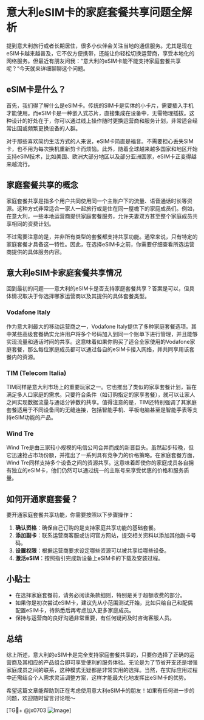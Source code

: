 # 意大利eSIM卡的家庭套餐共享问题全解析

提到意大利旅行或者长期居住，很多小伙伴会关注当地的通信服务。尤其是现在eSIM卡越来越普及，它不仅方便携带，还能让你轻松切换运营商，享受本地化的网络服务。但最近有朋友问我：“意大利的eSIM卡能不能支持家庭套餐共享呢？”今天就来详细聊聊这个问题。

## eSIM卡是什么？

首先，我们得了解什么是eSIM卡。传统的SIM卡是实体的小卡片，需要插入手机才能使用。而eSIM卡是一种嵌入式芯片，直接集成在设备中，无需物理插拔。这种设计的好处在于，你可以通过线上操作随时更换运营商和服务计划，非常适合经常出国或频繁更换设备的人群。

对于那些喜欢简约生活方式的人来说，eSIM卡简直是福音。不需要担心丢失SIM卡，也不用为每次换机重新剪卡而烦恼。此外，随着全球越来越多国家和地区开始支持eSIM技术，比如美国、欧洲大部分地区以及部分亚洲国家，eSIM卡正变得越来越流行。

## 家庭套餐共享的概念

家庭套餐共享是指多个用户共同使用同一个主账户下的流量、语音通话时长等资源。这种方式非常适合一家人一起旅行或是住在同一屋檐下的家庭成员们。例如，在意大利，一些本地运营商提供家庭套餐服务，允许夫妻双方甚至整个家庭成员共享相同的资费计划。

不过需要注意的是，并非所有类型的套餐都支持共享功能。通常来说，只有特定的家庭套餐才具备这一特性。因此，在选择eSIM卡之前，你需要仔细查看所选运营商提供的具体服务内容。

## 意大利eSIM卡家庭套餐共享情况

回到最初的问题——意大利的eSIM卡是否支持家庭套餐共享？答案是可以，但具体情况取决于你选择哪家运营商以及其提供的具体套餐类型。

### Vodafone Italy
作为意大利最大的移动运营商之一，Vodafone Italy提供了多种家庭套餐选项。其中某些高级套餐确实允许用户将多个号码加入到同一个账单下进行管理，并且能够实现流量和通话时间的共享。这意味着如果你购买了适合全家使用的Vodafone家庭套餐，那么每位家庭成员都可以通过各自的eSIM卡接入网络，并共同享用该套餐内的资源。

### TIM (Telecom Italia)
TIM同样是意大利市场上的重要玩家之一。它也推出了类似的家享套餐计划，旨在满足多人口家庭的需求。只要符合条件（如订购指定的家享套餐），就可以让家人之间实现数据流量与通话分钟数的共享。值得注意的是，TIM还特别强调了其家庭套餐适用于不同设备间的无缝连接，包括智能手机、平板电脑甚至是智能手表等支持eSIM功能的产品。

### Wind Tre
Wind Tre是由三家较小规模的电信公司合并而成的新晋巨头。虽然起步较晚，但它迅速抢占市场份额，并推出了一系列具有竞争力的价格策略。在家庭套餐方面，Wind Tre同样支持多个设备之间的资源共享。这意味着即使你的家庭成员各自拥有独立的eSIM卡，他们仍然可以通过统一的主账号来享受优惠的价格和服务质量。

## 如何开通家庭套餐？

要开通家庭套餐共享功能，你需要按照以下步骤操作：

1. **确认资格**：确保自己订购的是支持家庭共享功能的基础套餐。
2. **添加副卡**：联系运营商客服或访问官方网站，提交相关资料以添加其他副卡号码。
3. **设置权限**：根据运营商要求设定哪些资源可以被共享给哪些设备。
4. **激活eSIM**：按照指引完成新设备上eSIM卡的下载及安装过程。

## 小贴士

- 在选择家庭套餐前，请务必阅读条款细则，特别是关于超额收费的部分。
- 如果你是初次尝试eSIM卡，建议先从小范围测试开始，比如只给自己和配偶配置eSIM卡，待熟悉后再考虑加入更多家庭成员。
- 保持与运营商的良好沟通非常重要，有任何疑问及时咨询客服人员。

## 总结

综上所述，意大利的eSIM卡是完全支持家庭套餐共享的，只要你选择了正确的运营商及其相应的产品组合即可享受便利的服务体验。无论是为了节省开支还是增强家庭成员之间的联系，这种模式无疑都是非常实用的选择。当然，在实际应用过程中还需结合个人需求灵活调整方案，这样才能最大化地发挥出eSIM卡的优势。

希望这篇文章能帮助到正在考虑使用意大利eSIM卡的朋友！如果有任何进一步的问题，欢迎随时留言讨论哦～

[TG💪+ @jx0703 ![Image](https://github.com/user-attachments/assets/dbca1d08-cadb-493c-b0ec-ad6f7a83f270)]